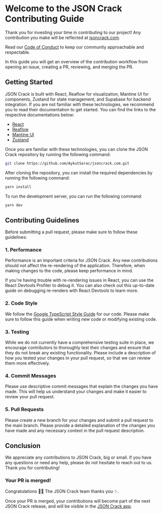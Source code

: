 # Welcome to the JSON Crack Contributing Guide <!-- omit in toc -->

Thank you for investing your time in contributing to our project! Any contribution you make will be reflected at [jsoncrack.com](https://jsoncrack.com).

Read our [Code of Conduct](./CODE_OF_CONDUCT.md) to keep our community approachable and respectable.

In this guide you will get an overview of the contribution workflow from opening an issue, creating a PR, reviewing, and merging the PR.

## Getting Started
JSON Crack is built with React, Reaflow for visualization, Mantine UI for components, Zustand for state management, and Supabase for backend integration. If you are not familiar with these technologies, we recommend you to read their documentation to get started. You can find the links to the respective documentations below:

* [React](https://reactjs.org/docs/getting-started.html)
* [Reaflow](https://github.com/reaviz/reaflow)
* [Mantine UI](https://mantine.dev/)
* [Zustand](https://github.com/pmndrs/zustand)

Once you are familiar with these technologies, you can clone the JSON Crack repository by running the following command:

```bash
git clone https://github.com/AykutSarac/jsoncrack.com.git
```

After cloning the repository, you can install the required dependencies by running the following command:

```bash
yarn install
```

To run the development server, you can run the following command:

```bash
yarn dev
```

## Contributing Guidelines
Before submitting a pull request, please make sure to follow these guidelines:

### 1. Performance
Performance is an important criteria for JSON Crack. Any new contributions should not affect the re-rendering of the application. Therefore, when making changes to the code, please keep performance in mind.

If you're having trouble with re-rendering issues in React, you can use the React Devtools Profiler to debug it. You can also check out this up-to-date guide on debugging re-renders with React Devtools to learn more.

### 2. Code Style
We follow the [Google TypeScript Style Guide](https://google.github.io/styleguide/tsguide.html) for our code. Please make sure to follow this guide when writing new code or modifying existing code.

### 3. Testing
While we do not currently have a comprehensive testing suite in place, we encourage contributors to thoroughly test their changes and ensure that they do not break any existing functionality. Please include a description of how you tested your changes in your pull request, so that we can review them more effectively.

### 4. Commit Messages
Please use descriptive commit messages that explain the changes you have made. This will help us understand your changes and make it easier to review your pull request.

### 5. Pull Requests
Please create a new branch for your changes and submit a pull request to the main branch. Please provide a detailed explanation of the changes you have made and any necessary context in the pull request description.

## Conclusion
We appreciate any contributions to JSON Crack, big or small. If you have any questions or need any help, please do not hesitate to reach out to us. Thank you for contributing!

### Your PR is merged!

Congratulations :tada::tada: The JSON Crack team thanks you :sparkles:.

Once your PR is merged, your contributions will become part of the next JSON Crack release, and will be visible in the [JSON Crack app](https://jsoncrack.com).
